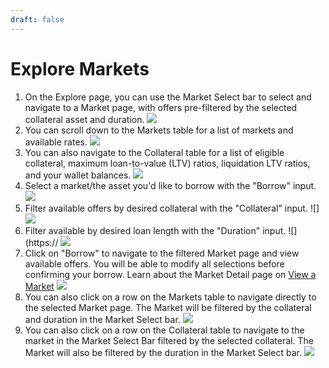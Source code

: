 ```yaml
---
draft: false
---
```

# Explore Markets
1. On the Explore page, you can use the Market Select bar to select and navigate to a Market page, with offers pre-filtered by the selected collateral asset and duration. 
![](https://d3q7ie80jbiqey.cloudfront.net/media/image/zoom/25dbbc42-3ef0-47ce-80ce-b89056cba0fd/1/31.599030671296/31.672494172494?0)
2. You can scroll down to the Markets table for a list of markets and available rates. ![](https://d3q7ie80jbiqey.cloudfront.net/media/image/zoom/479b999f-e4da-4095-9cf7-1e3e3f6eab73/1/50/63.748361013986?0)
3. You can also navigate to the Collateral table for a list of eligible collateral, maximum loan-to-value (LTV) ratios, liquidation LTV ratios, and your wallet balances.
![](https://d3q7ie80jbiqey.cloudfront.net/media/image/zoom/150c9d26-68b7-4538-ac39-9142bca4000e/1/16.523024140212/38.461538461538?0)
4. Select a market/the asset you'd like to borrow with the "Borrow" input. 
![](https://d3q7ie80jbiqey.cloudfront.net/media/image/zoom/33bcb087-2354-44f6-b93d-d79a5c85ea52/1/8.8624338624339/42.191142191142?0)
6. Filter available offers by desired collateral with the "Collateral" input. ![]
![](https://d3q7ie80jbiqey.cloudfront.net/media/image/zoom/7d747523-d157-4471-ad96-b44132ce35ba/1/21.362433862434/42.191142191142?0)
8. Filter available by desired loan length with the "Duration" input. ![](https://
![](https://d3q7ie80jbiqey.cloudfront.net/media/image/zoom/d44dc4bb-9644-434b-b84f-2d078cabd2d8/1/34.986772486772/37.529137529138?0)
9. Click on "Borrow" to navigate to the filtered Market page and view available offers. You will be able to modify all selections before confirming your borrow. Learn about the Market Detail page on [View a Market](/borrow/view_a_market)
![](https://d3q7ie80jbiqey.cloudfront.net/media/image/zoom/ffc795d3-1c80-44c6-b21a-230741926cd0/1/49.904927248677/32.721445221445?0)
10. You can also click on a row on the Markets table to navigate directly to the selected Market page. The Market will be filtered by the collateral and duration in the Market Select bar. ![](https://d3q7ie80jbiqey.cloudfront.net/media/image/zoom/6e4282fe-7f59-4c4b-8902-e3041bf0f361/1/9.7883597883598/52.671547202797?0)
11. You can also click on a row on the Collateral table to navigate to the market in the Market Select Bar filtered by the selected collateral. The Market will also be filtered by the duration in the Market Select bar. ![](https://d3q7ie80jbiqey.cloudfront.net/media/image/zoom/3d89ecd0-5251-4e2b-b77f-de6f26a1cf40/1/9.7883597883598/62.228656759907?0)
